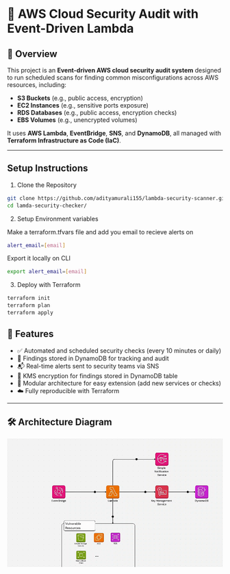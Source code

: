 # 🔐 AWS Cloud Security Audit with Event-Driven Lambda

## 📌 Overview

This project is an **Event-driven AWS cloud security audit system** designed to run scheduled scans for finding common misconfigurations across AWS resources, including:

- **S3 Buckets** (e.g., public access, encryption)
- **EC2 Instances** (e.g., sensitive ports exposure)
- **RDS Databases** (e.g., public access, encryption checks)
- **EBS Volumes** (e.g., unencrypted volumes)

It uses **AWS Lambda**, **EventBridge**, **SNS**, and **DynamoDB**, all managed with **Terraform Infrastructure as Code (IaC)**.

---
## Setup Instructions

1. Clone the Repository

```bash
git clone https://github.com/adityamurali155/lambda-security-scanner.git
cd lamda-security-checker/
```
2. Setup Environment variables

Make a terraform.tfvars file and add you email to recieve alerts on

```bash
alert_email=[email]
```
Export it locally on CLI
```bash
export alert_email=[email]
```
3. Deploy with Terraform
```bash
terraform init
terraform plan
terraform apply
```

## 🚀 Features

- ✅ Automated and scheduled security checks (every 10 minutes or daily)
- 📝 Findings stored in DynamoDB for tracking and audit
- 📬 Real-time alerts sent to security teams via SNS
- 🔐 KMS encryption for findings stored in DynamoDB table
- 🔄 Modular architecture for easy extension (add new services or checks)
- ☁️ Fully reproducible with Terraform

---

## 🛠️ Architecture Diagram

![Event Driven Lambda Architecture](./assets/event-driven-lambda.gif)
